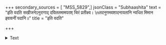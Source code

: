 +++
secondary_sources = [ "MSS_5829",]
jsonClass = "Subhaashita"
text = "इति वदति सखीजनेऽनुरागाद् दयिततमामपरश् चिरं प्रतीक्ष्य।  \nतदनुगमवशादनायतानि न्यधित मिमान इवावनीं पदानि॥"
title = "इति वदति"

+++

<details><summary>Text</summary>

इति वदति सखीजनेऽनुरागाद् दयिततमामपरश् चिरं प्रतीक्ष्य।  
तदनुगमवशादनायतानि न्यधित मिमान इवावनीं पदानि॥
</details>
